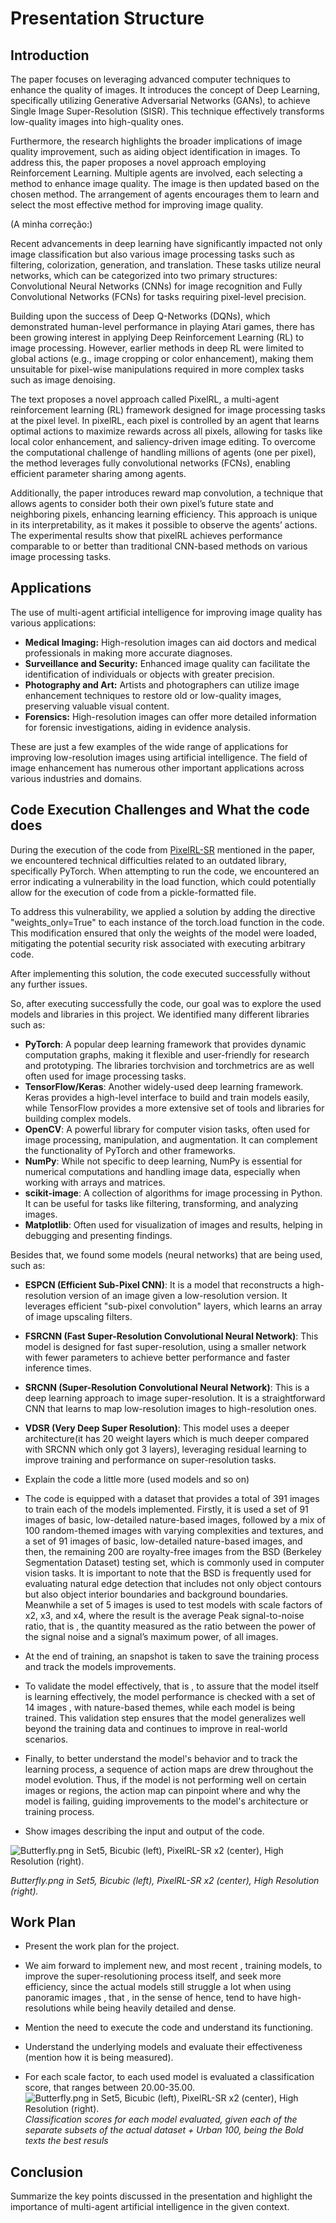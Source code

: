 # Presentation Structure

## Introduction

The paper focuses on leveraging advanced computer techniques to enhance the quality of images. It introduces the concept of Deep Learning, specifically utilizing Generative Adversarial Networks (GANs), to achieve Single Image Super-Resolution (SISR). This technique effectively transforms low-quality images into high-quality ones.

Furthermore, the research highlights the broader implications of image quality improvement, such as aiding object identification in images. To address this, the paper proposes a novel approach employing Reinforcement Learning. Multiple agents are involved, each selecting a method to enhance image quality. The image is then updated based on the chosen method. The arrangement of agents encourages them to learn and select the most effective method for improving image quality.

(A minha correção:)

Recent advancements in deep learning have significantly impacted not only image classification but also various image processing tasks such as filtering, colorization, generation, and translation. These tasks utilize neural networks, which can be categorized into two primary structures: Convolutional Neural Networks (CNNs) for image recognition and Fully Convolutional Networks (FCNs) for tasks requiring pixel-level precision.

Building upon the success of Deep Q-Networks (DQNs), which demonstrated human-level performance in playing Atari games, there has been growing interest in applying Deep Reinforcement Learning (RL) to image processing. However, earlier methods in deep RL were limited to global actions (e.g., image cropping or color enhancement), making them unsuitable for pixel-wise manipulations required in more complex tasks such as image denoising.

The text proposes a novel approach called PixelRL, a multi-agent reinforcement learning (RL) framework designed for image processing tasks at the pixel level. In pixelRL, each pixel is controlled by an agent that learns optimal actions to maximize rewards across all pixels, allowing for tasks like local color enhancement, and saliency-driven image editing. To overcome the computational challenge of handling millions of agents (one per pixel), the method leverages fully convolutional networks (FCNs), enabling efficient parameter sharing among agents.

Additionally, the paper introduces reward map convolution, a technique that allows agents to consider both their own pixel’s future state and neighboring pixels, enhancing learning efficiency. This approach is unique in its interpretability, as it makes it possible to observe the agents’ actions. The experimental results show that pixelRL achieves performance comparable to or better than traditional CNN-based methods on various image processing tasks.
## Applications

The use of multi-agent artificial intelligence for improving image quality has various applications:

- **Medical Imaging:** High-resolution images can aid doctors and medical professionals in making more accurate diagnoses.
- **Surveillance and Security:** Enhanced image quality can facilitate the identification of individuals or objects with greater precision.
- **Photography and Art:** Artists and photographers can utilize image enhancement techniques to restore old or low-quality images, preserving valuable visual content.
- **Forensics:** High-resolution images can offer more detailed information for forensic investigations, aiding in evidence analysis.

These are just a few examples of the wide range of applications for improving low-resolution images using artificial intelligence. The field of image enhancement has numerous other important applications across various industries and domains.

## Code Execution Challenges and What the code does

During the execution of the code from [PixelRL-SR](https://github.com/Nhat-Thanh/PixelRL-SR) mentioned in the paper, we encountered technical difficulties related to an outdated library, specifically PyTorch. When attempting to run the code, we encountered an error indicating a vulnerability in the load function, which could potentially allow for the execution of code from a pickle-formatted file.

To address this vulnerability, we applied a solution by adding the directive "weights_only=True" to each instance of the torch.load function in the code. This modification ensured that only the weights of the model were loaded, mitigating the potential security risk associated with executing arbitrary code.

After implementing this solution, the code executed successfully without any further issues.

So, after executing successfully the code, our goal was to explore the used models and libraries in this project. We identified many different libraries such as:
- **PyTorch**: A popular deep learning framework that provides dynamic computation graphs, making it flexible and user-friendly for research and prototyping. The libraries torchvision and torchmetrics are as well often used for image processing tasks.
- **TensorFlow/Keras**: Another widely-used deep learning framework. Keras provides a high-level interface to build and train models easily, while TensorFlow provides a more extensive set of tools and libraries for building complex models.
- **OpenCV**: A powerful library for computer vision tasks, often used for image processing, manipulation, and augmentation. It can complement the functionality of PyTorch and other frameworks.
- **NumPy**: While not specific to deep learning, NumPy is essential for numerical computations and handling image data, especially when working with arrays and matrices.
- **scikit-image**: A collection of algorithms for image processing in Python. It can be useful for tasks like filtering, transforming, and analyzing images.
- **Matplotlib**: Often used for visualization of images and results, helping in debugging and presenting findings.

Besides that, we found some models (neural networks) that are being used, such as:
- **ESPCN (Efficient Sub-Pixel CNN)**: It is a model that reconstructs a high-resolution version of an image given a low-resolution version. It leverages efficient "sub-pixel convolution" layers, which learns an array of image upscaling filters.
- **FSRCNN (Fast Super-Resolution Convolutional Neural Network)**: This model is designed for fast super-resolution, using a smaller network with fewer parameters to achieve better performance and faster inference times.
- **SRCNN (Super-Resolution Convolutional Neural Network)**: This is a deep learning approach to image super-resolution. It is a straightforward CNN that learns to map low-resolution images to high-resolution ones.
- **VDSR (Very Deep Super Resolution)**: This model uses a deeper architecture(it has 20 weight layers which is much deeper compared with SRCNN which only got 3 layers), leveraging residual learning to improve training and performance on super-resolution tasks.

- Explain the code a little more (used models and so on)
- The code is equipped with a dataset that provides a total of 391 images to train each of the models implemented. Firstly, it is used a  set of 91 images of basic, low-detailed nature-based images, followed by a mix of 100 random-themed images with varying complexities and textures, and a set of 91 images of basic, low-detailed nature-based images, and then, the remaining 200 are royalty-free images from the BSD (Berkeley Segmentation Dataset) testing set, which is commonly used in computer vision tasks. It is important to note that the BSD is frequently used for evaluating natural edge detection that includes not only object contours but also object interior boundaries and background boundaries.
Meanwhile a set of 5 images is used to test models with scale factors of x2, x3, and x4, where the result is the average Peak signal-to-noise ratio, that is , the quantity measured as the ratio between the power of the signal noise and a signal’s maximum power, of all images.
- At the end of training, an snapshot is taken to save the training process and track the models improvements.
- To validate the model effectively, that is , to assure that the model itself is learning effectively, the model performance is checked with a set of 14 images , with nature-based themes, while each model is being trained. This validation step ensures that the model generalizes well beyond the training data and continues to improve in real-world scenarios.
- Finally, to better understand the model's behavior and to track the learning process, a sequence of action maps are drew throughout the model evolution. Thus, if the model is not performing well on certain images or regions, the action map can pinpoint where and why the model is failing, guiding improvements to the model's architecture or training process.


- Show images describing the input and output of the code.

![Butterfly.png in Set5, Bicubic (left), PixelRL-SR x2 (center), High Resolution (right).](PixelRL-SR\example.png "Before")

*Butterfly.png in Set5, Bicubic (left), PixelRL-SR x2 (center), High Resolution (right).*

## Work Plan

- Present the work plan for the project.

- We aim forward to implement new, and most recent , training models, to improve the super-resolutioning process itself, and seek more efficiency, since the actual models still struggle a lot when using panoramic images , that , in the sense of hence, tend to have high-resolutions while being heavily detailed and dense. 
- Mention the need to execute the code and understand its functioning.
- Understand the underlying models and evaluate their effectiveness (mention how it is being measured).
- For each scale factor, to each used model is evaluated a classification score, that ranges between 20.00-35.00.
![Butterfly.png in Set5, Bicubic (left), PixelRL-SR x2 (center), High Resolution (right).](PixelRL-SR\scores.png "Score Table")
*Classification scores for each model evaluated, given each of the separate subsets of the actual dataset + Urban 100, being the Bold texts the best resuls*
## Conclusion

Summarize the key points discussed in the presentation and highlight the importance of multi-agent artificial intelligence in the given context.
